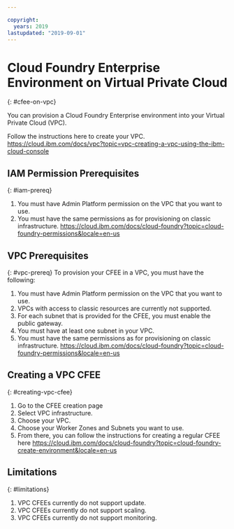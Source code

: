 ```yaml
---

copyright:
  years: 2019
lastupdated: "2019-09-01"
---
```


# Cloud Foundry Enterprise Environment on Virtual Private Cloud
{: #cfee-on-vpc}

You can provision a Cloud Foundry Enterprise environment into your Virtual Private Cloud (VPC).

Follow the instructions here to create your VPC. https://cloud.ibm.com/docs/vpc?topic=vpc-creating-a-vpc-using-the-ibm-cloud-console

## IAM Permission Prerequisites
{: #iam-prereq}
1. You must have Admin Platform permission on the VPC that you want to use.
1. You must have the same permissions as for provisioning on classic infrastructure. https://cloud.ibm.com/docs/cloud-foundry?topic=cloud-foundry-permissions&locale=en-us

## VPC Prerequisites
{: #vpc-prereq}
To provision your CFEE in a VPC, you must have the following:
1. You must have Admin Platform permission on the VPC that you want to use.
1. VPCs with access to classic resources are currently not supported.
1. For each subnet that is provided for the CFEE, you must enable the public gateway.
1. You must have at least one subnet in your VPC.
1. You must have the same permissions as for provisioning on classic infrastructure. https://cloud.ibm.com/docs/cloud-foundry?topic=cloud-foundry-permissions&locale=en-us

## Creating a VPC CFEE
{: #creating-vpc-cfee}
1. Go to the CFEE creation page
1. Select VPC infrastructure.
1. Choose your VPC.
1. Choose your Worker Zones and Subnets you want to use.
1. From there, you can follow the instructions for creating a regular CFEE here https://cloud.ibm.com/docs/cloud-foundry?topic=cloud-foundry-create-environment&locale=en-us

## Limitations
{: #limitations}
1. VPC CFEEs currently do not support update.
1. VPC CFEEs currently do not support scaling.
1. VPC CFEEs currently do not support monitoring.
